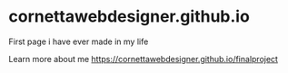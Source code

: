 # cornettawebdesigner.github.io
First page i have ever made in my life

Learn more about me https://cornettawebdesigner.github.io/finalproject
